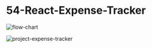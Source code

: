 # 54-React-Expense-Tracker

![flow-chart](https://github.com/SaadMahi/54-React-Expense-Tracker/assets/117567622/c2a30ae6-e44f-4f0e-917f-6a15dc75a1ea)

![project-expense-tracker](https://github.com/SaadMahi/54-React-Expense-Tracker/assets/117567622/d213d53e-6133-42ec-8ce1-8e3847a12c77)

